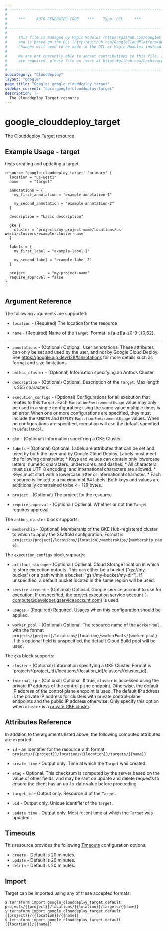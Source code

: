 ```yaml
---
# ----------------------------------------------------------------------------
#
#     ***     AUTO GENERATED CODE    ***    Type: DCL     ***
#
# ----------------------------------------------------------------------------
#
#     This file is managed by Magic Modules (https:#github.com/GoogleCloudPlatform/magic-modules)
#     and is based on the DCL (https:#github.com/GoogleCloudPlatform/declarative-resource-client-library).
#     Changes will need to be made to the DCL or Magic Modules instead of here.
#
#     We are not currently able to accept contributions to this file. If changes
#     are required, please file an issue at https:#github.com/hashicorp/terraform-provider-google/issues/new/choose
#
# ----------------------------------------------------------------------------
subcategory: "Clouddeploy"
layout: "google"
page_title: "Google: google_clouddeploy_target"
sidebar_current: "docs-google-clouddeploy-target"
description: |-
  The Clouddeploy Target resource
---
```


# google_clouddeploy_target

The Clouddeploy Target resource

## Example Usage - target
tests creating and updating a target
```hcl
resource "google_clouddeploy_target" "primary" {
  location = "us-west1"
  name     = "target"

  annotations = {
    my_first_annotation = "example-annotation-1"

    my_second_annotation = "example-annotation-2"
  }

  description = "basic description"

  gke {
    cluster = "projects/my-project-name/locations/us-west1/clusters/example-cluster-name"
  }

  labels = {
    my_first_label = "example-label-1"

    my_second_label = "example-label-2"
  }

  project          = "my-project-name"
  require_approval = false
}


```

## Argument Reference

The following arguments are supported:

* `location` -
  (Required)
  The location for the resource
  
* `name` -
  (Required)
  Name of the `Target`. Format is [a-z][a-z0-9\-]{0,62}.
  


- - -

* `annotations` -
  (Optional)
  Optional. User annotations. These attributes can only be set and used by the user, and not by Google Cloud Deploy. See https://google.aip.dev/128#annotations for more details such as format and size limitations.
  
* `anthos_cluster` -
  (Optional)
  Information specifying an Anthos Cluster.
  
* `description` -
  (Optional)
  Optional. Description of the `Target`. Max length is 255 characters.
  
* `execution_configs` -
  (Optional)
  Configurations for all execution that relates to this `Target`. Each `ExecutionEnvironmentUsage` value may only be used in a single configuration; using the same value multiple times is an error. When one or more configurations are specified, they must include the `RENDER` and `DEPLOY` `ExecutionEnvironmentUsage` values. When no configurations are specified, execution will use the default specified in `DefaultPool`.
  
* `gke` -
  (Optional)
  Information specifying a GKE Cluster.
  
* `labels` -
  (Optional)
  Optional. Labels are attributes that can be set and used by both the user and by Google Cloud Deploy. Labels must meet the following constraints: * Keys and values can contain only lowercase letters, numeric characters, underscores, and dashes. * All characters must use UTF-8 encoding, and international characters are allowed. * Keys must start with a lowercase letter or international character. * Each resource is limited to a maximum of 64 labels. Both keys and values are additionally constrained to be <= 128 bytes.
  
* `project` -
  (Optional)
  The project for the resource
  
* `require_approval` -
  (Optional)
  Optional. Whether or not the `Target` requires approval.
  


The `anthos_cluster` block supports:
    
* `membership` -
  (Optional)
  Membership of the GKE Hub-registered cluster to which to apply the Skaffold configuration. Format is `projects/{project}/locations/{location}/memberships/{membership_name}`.
    
The `execution_configs` block supports:
    
* `artifact_storage` -
  (Optional)
  Optional. Cloud Storage location in which to store execution outputs. This can either be a bucket ("gs://my-bucket") or a path within a bucket ("gs://my-bucket/my-dir"). If unspecified, a default bucket located in the same region will be used.
    
* `service_account` -
  (Optional)
  Optional. Google service account to use for execution. If unspecified, the project execution service account (-compute@developer.gserviceaccount.com) is used.
    
* `usages` -
  (Required)
  Required. Usages when this configuration should be applied.
    
* `worker_pool` -
  (Optional)
  Optional. The resource name of the `WorkerPool`, with the format `projects/{project}/locations/{location}/workerPools/{worker_pool}`. If this optional field is unspecified, the default Cloud Build pool will be used.
    
The `gke` block supports:
    
* `cluster` -
  (Optional)
  Information specifying a GKE Cluster. Format is `projects/{project_id}/locations/{location_id}/clusters/{cluster_id}.
    
* `internal_ip` -
  (Optional)
  Optional. If true, `cluster` is accessed using the private IP address of the control plane endpoint. Otherwise, the default IP address of the control plane endpoint is used. The default IP address is the private IP address for clusters with private control-plane endpoints and the public IP address otherwise. Only specify this option when `cluster` is a [private GKE cluster](https://cloud.google.com/kubernetes-engine/docs/concepts/private-cluster-concept).
    
## Attributes Reference

In addition to the arguments listed above, the following computed attributes are exported:

* `id` - an identifier for the resource with format `projects/{{project}}/locations/{{location}}/targets/{{name}}`

* `create_time` -
  Output only. Time at which the `Target` was created.
  
* `etag` -
  Optional. This checksum is computed by the server based on the value of other fields, and may be sent on update and delete requests to ensure the client has an up-to-date value before proceeding.
  
* `target_id` -
  Output only. Resource id of the `Target`.
  
* `uid` -
  Output only. Unique identifier of the `Target`.
  
* `update_time` -
  Output only. Most recent time at which the `Target` was updated.
  
## Timeouts

This resource provides the following
[Timeouts](/docs/configuration/resources.html#timeouts) configuration options:

- `create` - Default is 20 minutes.
- `update` - Default is 20 minutes.
- `delete` - Default is 20 minutes.

## Import

Target can be imported using any of these accepted formats:

```
$ terraform import google_clouddeploy_target.default projects/{{project}}/locations/{{location}}/targets/{{name}}
$ terraform import google_clouddeploy_target.default {{project}}/{{location}}/{{name}}
$ terraform import google_clouddeploy_target.default {{location}}/{{name}}
```



